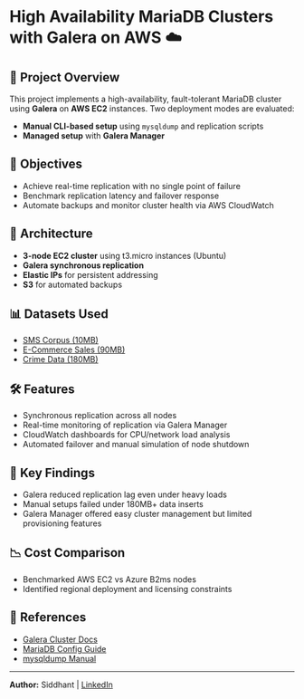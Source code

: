 
# High Availability MariaDB Clusters with Galera on AWS ☁️

## 📌 Project Overview
This project implements a high-availability, fault-tolerant MariaDB cluster using **Galera** on **AWS EC2** instances. Two deployment modes are evaluated:
- **Manual CLI-based setup** using `mysqldump` and replication scripts
- **Managed setup** with **Galera Manager**

## 🎯 Objectives
- Achieve real-time replication with no single point of failure
- Benchmark replication latency and failover response
- Automate backups and monitor cluster health via AWS CloudWatch

## 🧱 Architecture
- **3-node EC2 cluster** using t3.micro instances (Ubuntu)
- **Galera synchronous replication**
- **Elastic IPs** for persistent addressing
- **S3** for automated backups

## 📊 Datasets Used
- [SMS Corpus (10MB)](https://github.com/kite1988/nus-sms-corpus/blob/master/smsCorpus_en_sql_2015.03.09_all.zip)
- [E-Commerce Sales (90MB)](https://www.kaggle.com/datasets/thedevastator/unlock-profits-with-e-commerce-sales-data)
- [Crime Data (180MB)](https://catalog.data.gov/dataset/crime-data-from-2020-to-present)

## 🛠️ Features
- Synchronous replication across all nodes
- Real-time monitoring of replication via Galera Manager
- CloudWatch dashboards for CPU/network load analysis
- Automated failover and manual simulation of node shutdown

## 🧪 Key Findings
- Galera reduced replication lag even under heavy loads
- Manual setups failed under 180MB+ data inserts
- Galera Manager offered easy cluster management but limited provisioning features

## 📉 Cost Comparison
- Benchmarked AWS EC2 vs Azure B2ms nodes
- Identified regional deployment and licensing constraints

## 📘 References
- [Galera Cluster Docs](https://galeracluster.com/library/documentation/)
- [MariaDB Config Guide](https://galeracluster.com/library/documentation/install-mariadb.html)
- [mysqldump Manual](https://dev.mysql.com/doc/refman/8.4/en/mysqldump.html)

---

**Author:** Siddhant | [LinkedIn](https://www.linkedin.com)  
